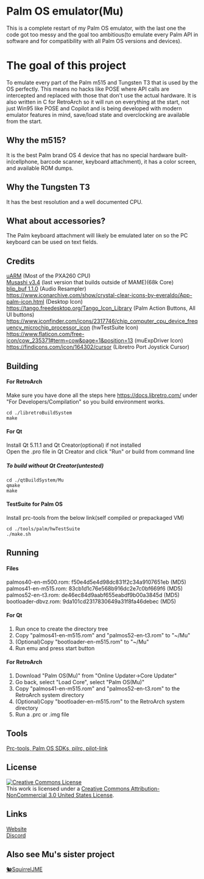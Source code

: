 # Palm OS emulator(Mu)

This is a complete restart of my Palm OS emulator, with the last one the code got too messy and the goal too ambitious(to emulate every Palm API in software and for compatibility with all Palm OS versions and devices).

# The goal of this project

To emulate every part of the Palm m515 and Tungsten T3 that is used by the OS perfectly.
This means no hacks like POSE where API calls are intercepted and replaced with those that don't use the actual hardware.
It is also written in C for RetroArch so it will run on everything at the start, not just Win95 like POSE and Copilot and is being developed with modern emulator features in mind, save/load state and overclocking are available from the start.

## Why the m515?

It is the best Palm brand OS 4 device that has no special hardware built-in(cellphone, barcode scanner, keyboard attachment), it has a color screen, and available ROM dumps.

## Why the Tungsten T3

It has the best resolution and a well documented CPU.

## What about accessories?

The Palm keyboard attachment will likely be emulated later on so the PC keyboard can be used on text fields.

## Credits
[uARM](https://dmitry.gr/?r=05.Projects&proj=07.%20Linux%20on%208bit) (Most of the PXA260 CPU)  
[Musashi v3.4](https://github.com/kstenerud/Musashi) (last version that builds outside of MAME)(68k Core)  
[blip_buf 1.1.0](https://github.com/TASVideos/BizHawk/tree/master/blip_buf) (Audio Resampler)  
https://www.iconarchive.com/show/crystal-clear-icons-by-everaldo/App-palm-icon.html (Desktop Icon)  
https://tango.freedesktop.org/Tango_Icon_Library (Palm Action Buttons, All UI buttons)  
https://www.iconfinder.com/icons/2317746/chip_computer_cpu_device_frequency_microchip_processor_icon (hwTestSuite Icon)  
https://www.flaticon.com/free-icon/cow_235371#term=cow&page=1&position=13 (muExpDriver Icon)  
https://findicons.com/icon/164302/cursor (Libretro Port Joystick Cursor)

## Building
#### For RetroArch
Make sure you have done all the steps here https://docs.libretro.com/ under "For Developers/Compilation" so you build environment works.  

    cd ./libretroBuildSystem
    make

#### For Qt
Install Qt 5.11.1 and Qt Creator(optional) if not installed  
Open the .pro file in Qt Creator and click "Run" or build from command line

##### To build without Qt Creator(untested)

    cd ./qtBuildSystem/Mu
    qmake
    make

#### TestSuite for Palm OS
Install prc-tools from the below link(self compiled or prepackaged VM)  

    cd ./tools/palm/hwTestSuite
    ./make.sh

## Running
#### Files
palmos40-en-m500.rom: f50e4d5e4d98dc831f2c34a9107651eb (MD5)  
palmos41-en-m515.rom: 83cb1d1c76e568b916dc2e7c0bf669f6 (MD5)  
palmos52-en-t3.rom: de46ec84d9aabf655eabdf9b00a3845d (MD5)   
bootloader-dbvz.rom: 9da101cd2317830649a31f8fa46debec (MD5)  

#### For Qt
 1. Run once to create the directory tree
 2. Copy "palmos41-en-m515.rom" and "palmos52-en-t3.rom" to "~/Mu"
 3. (Optional)Copy "bootloader-en-m515.rom" to "~/Mu"
 4. Run emu and press start button

 #### For RetroArch
 1. Download "Palm OS(Mu)" from "Online Updater->Core Updater"
 2. Go back, select "Load Core", select "Palm OS(Mu)"
 3. Copy "palmos41-en-m515.rom" and "palmos52-en-t3.rom" to the RetroArch system directory
 4. (Optional)Copy "bootloader-en-m515.rom" to the RetroArch system directory
 5. Run a .prc or .img file

## Tools
[Prc-tools, Palm OS SDKs, pilrc, pilot-link](https://github.com/meepingsnesroms/prc-tools-remix)

## License
<a rel="license" href="http://creativecommons.org/licenses/by-nc/3.0/us/"><img alt="Creative Commons License" style="border-width:0" src="https://i.creativecommons.org/l/by-nc/3.0/us/88x31.png" /></a><br />This work is licensed under a <a rel="license" href="http://creativecommons.org/licenses/by-nc/3.0/us/">Creative Commons Attribution-NonCommercial 3.0 United States License</a>.

## Links
[Website](https://meepingsnesroms.github.io/)  
[Discord](https://discord.gg/hWSz8VN)

## Also see Mu's sister project
[🐿SquirrelJME](https://multiphasicapps.net)
